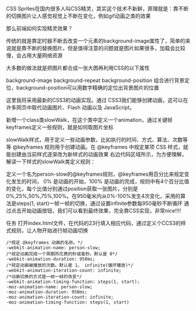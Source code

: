 CSS Sprites在国内很多人叫CSS精灵，其实这个技术不新鲜，原理就是：靠不断的切换图片让人感觉视觉上不断在变化，例如gif动画之类的效果

那么前端如何实现精灵效果？

传统的就是靠定时器不断去改变一个元素的background-image属性了，简单的来说就是靠不断的替换图片，但是值得注意的问题就是图片如果很多，加载会比较慢，会占用大量网络资源

大多数的做法就是把图片都合成一张大图再利用CSS的以下属性

background-image
background-repeat
background-position
组合进行背景定位，background-position可以用数字精确的定位出背景图片的位置

这里我将采用最新的CSS3的动画实现。通过 CSS3我们能够创建动画，这可以在许多网页中取代动画图片、Flash 动画以及 JavaScript。

新增一个class类slowWalk，在这个类中定义一个animation，通过关键帧keyframes定义一些规则，就是如何取图片坐标

slowWalk样式，用于定义一些动画参数，比如执行的时间、方式、算法、次数等等
@keyframes 规则用于创建动画。在 @keyframes 中规定某项 CSS 样式，就能创建由当前样式逐渐改为新样式的动画效果
右边代码区域所示，为方便理解，解读一下样式的slowWalk类定义规则：

定义一个名为person-slow的@keyframes规则，@keyframes用百分比来规定变化发生的时间， 0% 是动画的开始，100% 是动画的完成，规则中有4个百分比值的变化，每个比值分别通过position获取一张图片，分别是0%,25%,50%,75%,100%。在950毫米内从0%-100%发生4次变化，采用的算法是steps(1, start)一帧一帧的切换，通过设置infinite参数每950毫秒不断循环
通过点击开始动画按钮，我们可以看到最终效果，完全靠CSS实现，非常nice!!!!

任务
打开index.html文件，在代码的23行填入相应代码，通过定义个CCS3的样式规则，让人物开始进行帧动画切换

    /*规定 @keyframes 动画的名称。*/
    -webkit-animation-name: person-slow; 
    /*规定动画完成一个周期所花费的秒或毫秒。默认是 0*/
    -webkit-animation-duration: 950ms;
    /*规定动画被播放的次数。默认是 1。 infinite(循环播放)*/
    -webkit-animation-iteration-count: infinite;
    /*动画切换的方式是一帧一帧的改变*/
    -webkit-animation-timing-function: steps(1, start);
    -moz-animation-name: person-slow;
    -moz-animation-duration: 950ms;
    -moz-animation-iteration-count: infinite;
    -moz-animation-timing-function: steps(1, start)